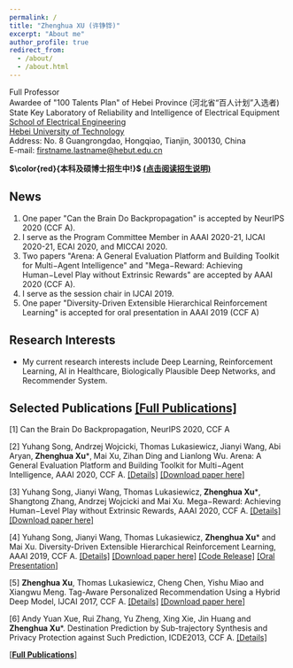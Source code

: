 ```yaml
---
permalink: /
title: "Zhenghua XU (许铮铧)"
excerpt: "About me"
author_profile: true
redirect_from: 
  - /about/
  - /about.html
---
```


Full Professor  
Awardee of "100 Talents Plan" of Hebei Province (河北省“百人计划”入选者)  
State Key Laboratory of Reliability and Intelligence of Electrical Equipment  
[School of Electrical Engineering](http://ee.hebut.edu.cn/)  
[Hebei University of Technology](http://www.hebut.edu.cn/)  
Address: No. 8 Guangrongdao, Hongqiao, Tianjin, 300130, China  
E-mail: firstname.lastname@hebut.edu.cn


**$\color{red}{本科及硕博士招生中!}$  [(点击阅读招生说明)](http://zhx-hebut.github.io/files/Information_for_student.pdf)**



**News**
-----
1. One paper "Can the Brain Do Backpropagation" is accepted by NeurIPS 2020 (CCF A).  
2. I serve as the Program Committee Member in AAAI 2020-21, IJCAI 2020-21, ECAI 2020, and MICCAI 2020.
3. Two papers "Arena: A General Evaluation Platform and Building Toolkit for Multi−Agent Intelligence" and "Mega−Reward: Achieving Human−Level Play without Extrinsic Rewards" are accepted by AAAI 2020 (CCF A).  
4. I serve as the session chair in IJCAI 2019.  
5. One paper "Diversity-Driven Extensible Hierarchical Reinforcement Learning" is accepted for oral presentation in AAAI 2019 (CCF A)


**Research Interests**
-----
- My current research interests include Deep Learning, Reinforcement Learning, AI in Healthcare, Biologically Plausible Deep Networks, and Recommender System.  


**Selected Publications**   [[Full Publications]](https://zhx-hebut.github.io/pages/publications)
-----
[1] Can the Brain Do Backpropagation, NeurIPS 2020, CCF A

[2] Yuhang Song‚ Andrzej Wojcicki‚ Thomas Lukasiewicz‚ Jianyi Wang‚ Abi Aryan‚ **Zhenghua Xu***‚ Mai Xu‚ Zihan Ding and Lianlong Wu. Arena: A General Evaluation Platform and Building Toolkit for Multi−Agent Intelligence, AAAI 2020, CCF A. [[Details]](https://zhx-hebut.github.io/publication/AAAI2020_Arena) [[Download paper here]](http://zhx-hebut.github.io/files/2020_AAAI_Arena.pdf)

[3] Yuhang Song‚ Jianyi Wang‚ Thomas Lukasiewicz‚ **Zhenghua Xu***‚ Shangtong Zhang‚ Andrzej Wojcicki and Mai Xu. Mega−Reward: Achieving Human−Level Play without Extrinsic Rewards, AAAI 2020, CCF A. [[Details]](https://zhx-hebut.github.io/publication/AAAI2019) [[Download paper here]](http://zhx-hebut.github.io/files/2020_AAAI_Mega-Reward.pdf)

[4] Yuhang Song, Jianyi Wang, Thomas Lukasiewicz, **Zhenghua Xu*** and Mai Xu. Diversity-Driven Extensible Hierarchical Reinforcement Learning, AAAI 2019, CCF A. [[Details]](https://zhx-hebut.github.io/publication/AAAI2019)  [[Download paper here]](http://zhx-hebut.github.io/files/AAAI2019.pdf)  [[Code Release]](https://github.com/YuhangSong/DEHRL)    [[Oral Presentation]](https://docs.google.com/presentation/d/18olkElCpJoE0iPnyS6DpE8zH8I3mggcCvcWI5yJDJkI/edit#slide=id.p3)

[5] **Zhenghua Xu**, Thomas Lukasiewicz, Cheng Chen, Yishu Miao and Xiangwu Meng. Tag-Aware Personalized Recommendation Using a Hybrid Deep Model, IJCAI 2017, CCF A. [[Details]](https://zhx-hebut.github.io/publication/IJCAI2017)  [[Download paper here]](https://www.ijcai.org/proceedings/2017/0446.pdf)

[6] Andy Yuan Xue, Rui Zhang, Yu Zheng, Xing Xie, Jin Huang and **Zhenghua Xu***. Destination Prediction by Sub-trajectory Synthesis and Privacy Protection against Such Prediction, ICDE2013, CCF A. [[Details]](https://zhx-hebut.github.io/publication/ICDE2013)  

[[**Full Publications**]](https://zhx-hebut.github.io/pages/publications)